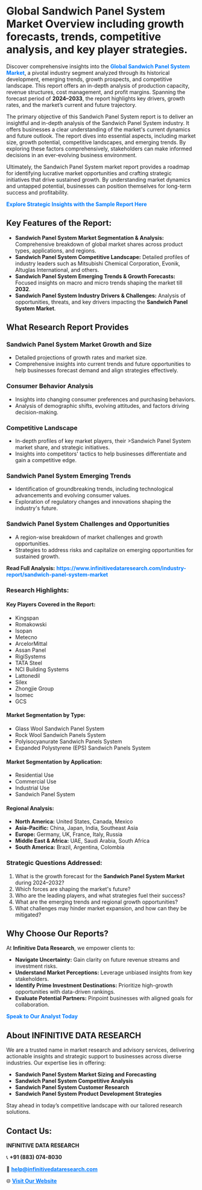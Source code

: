 <h1>Global Sandwich Panel System Market Overview including growth forecasts, trends, competitive analysis, and key player strategies.</h1>
<p>
Discover comprehensive insights into the 
<a href="https://www.infinitivedataresearch.com/industry-report/sandwich-panel-system-market" rel="dofollow" style="color: #007BFF; text-decoration: none;"><strong>Global Sandwich Panel System Market</strong></a>, a pivotal industry segment analyzed through its historical development, emerging trends, growth prospects, and competitive landscape. This report offers an in-depth analysis of production capacity, revenue structures, cost management, and profit margins. Spanning the forecast period of <strong>2024–2033</strong>, the report highlights key drivers, growth rates, and the market’s current and future trajectory.
</p>
<p>
The primary objective of this Sandwich Panel System report is to deliver an insightful and in-depth analysis of the Sandwich Panel System industry. It offers businesses a clear understanding of the market's current dynamics and future outlook. The report dives into essential aspects, including market size, growth potential, competitive landscapes, and emerging trends. By exploring these factors comprehensively, stakeholders can make informed decisions in an ever-evolving business environment.
</p>
<p>
Ultimately, the Sandwich Panel System market report provides a roadmap for identifying lucrative market opportunities and crafting strategic initiatives that drive sustained growth. By understanding market dynamics and untapped potential, businesses can position themselves for long-term success and profitability.
</p>
<p>
<a href="https://www.infinitivedataresearch.com/request-sample/reportId=102682" style="color: #007BFF; text-decoration: none;"><strong>Explore Strategic Insights with the Sample Report Here</strong></a>
</p>

<h2>Key Features of the Report:</h2>
<ul>
<li><strong>Sandwich Panel System Market Segmentation & Analysis:</strong> Comprehensive breakdown of global market shares across product types, applications, and regions.</li>
<li><strong>Sandwich Panel System Competitive Landscape:</strong> Detailed profiles of industry leaders such as Mitsubishi Chemical Corporation, Evonik, Altuglas International, and others.</li>
<li><strong>Sandwich Panel System Emerging Trends & Growth Forecasts:</strong> Focused insights on macro and micro trends shaping the market till <strong>2032</strong>.</li>
<li><strong>Sandwich Panel System Industry Drivers & Challenges:</strong> Analysis of opportunities, threats, and key drivers impacting the <strong>Sandwich Panel System Market</strong>.</li>
</ul>

<h2>What Research Report Provides</h2>
<h3>Sandwich Panel System Market Growth and Size</h3>
<ul>
<li>Detailed projections of growth rates and market size.</li>
<li>Comprehensive insights into current trends and future opportunities to help businesses forecast demand and align strategies effectively.</li>
</ul>

<h3>Consumer Behavior Analysis</h3>
<ul>
<li>Insights into changing consumer preferences and purchasing behaviors.</li>
<li>Analysis of demographic shifts, evolving attitudes, and factors driving decision-making.</li>
</ul>

<h3>Competitive Landscape</h3>
<ul>
<li>In-depth profiles of key market players, their >Sandwich Panel System market share, and strategic initiatives.</li>
<li>Insights into competitors' tactics to help businesses differentiate and gain a competitive edge.</li>
</ul>

<h3>Sandwich Panel System Emerging Trends</h3>
<ul>
<li>Identification of groundbreaking trends, including technological advancements and evolving consumer values.</li>
<li>Exploration of regulatory changes and innovations shaping the industry's future.</li>
</ul>

<h3>Sandwich Panel System Challenges and Opportunities</h3>
<ul>
<li>A region-wise breakdown of market challenges and growth opportunities.</li>
<li>Strategies to address risks and capitalize on emerging opportunities for sustained growth.</li>
</ul>
<p><strong>Read Full Analysis:</strong> <a href="https://www.infinitivedataresearch.com/industry-report/sandwich-panel-system-market" rel="dofollow" style="color: #007BFF; text-decoration: none;"><strong>https://www.infinitivedataresearch.com/industry-report/sandwich-panel-system-market</strong></a></p>
<h3>Research Highlights:</h3>
<h4>Key Players Covered in the Report:</h4>
<ul><li>Kingspan</li><li>Romakowski</li><li>Isopan</li><li>Metecno</li><li>ArcelorMittal</li><li>Assan Panel</li><li>RigiSystems</li><li>TATA Steel</li><li>NCI Building Systems</li><li>Lattonedil</li><li>Silex</li><li>Zhongjie Group</li><li>Isomec</li><li>GCS</li></ul>
<h4>Market Segmentation by Type:</h4>
<ul><li>Glass Wool Sandwich Panel System</li><li>Rock Wool Sandwich Panels System</li><li>Polyisocyanurate Sandwich Panels System</li><li>Expanded Polystyrene (EPS) Sandwich Panels System</li></ul>
<h4>Market Segmentation by Application:</h4>
<ul><li>Residential Use</li><li>Commercial Use</li><li>Industrial Use</li><li>Sandwich Panel System</li></ul>

<h4>Regional Analysis:</h4>
<ul>
<li><strong>North America:</strong> United States, Canada, Mexico</li>
<li><strong>Asia-Pacific:</strong> China, Japan, India, Southeast Asia</li>
<li><strong>Europe:</strong> Germany, UK, France, Italy, Russia</li>
<li><strong>Middle East & Africa:</strong> UAE, Saudi Arabia, South Africa</li>
<li><strong>South America:</strong> Brazil, Argentina, Colombia</li>
</ul>

<h3>Strategic Questions Addressed:</h3>
<ol>
<li>What is the growth forecast for the <strong>Sandwich Panel System Market</strong> during 2024–2032?</li>
<li>Which forces are shaping the market's future?</li>
<li>Who are the leading players, and what strategies fuel their success?</li>
<li>What are the emerging trends and regional growth opportunities?</li>
<li>What challenges may hinder market expansion, and how can they be mitigated?</li>
</ol>

<h2>Why Choose Our Reports?</h2>
<p>At <strong>Infinitive Data Research</strong>, we empower clients to:</p>
<ul>
<li><strong>Navigate Uncertainty:</strong> Gain clarity on future revenue streams and investment risks.</li>
<li><strong>Understand Market Perceptions:</strong> Leverage unbiased insights from key stakeholders.</li>
<li><strong>Identify Prime Investment Destinations:</strong> Prioritize high-growth opportunities with data-driven rankings.</li>
<li><strong>Evaluate Potential Partners:</strong> Pinpoint businesses with aligned goals for collaboration.</li>
</ul>
<p><a href="https://www.infinitivedataresearch.com/industry-report/sandwich-panel-system-market" rel="dofollow" style="color: #007BFF; text-decoration: none;"><strong>Speak to Our Analyst Today</strong></a></p>

<h2>About INFINITIVE DATA RESEARCH</h2>
<p>We are a trusted name in market research and advisory services, delivering actionable insights and strategic support to businesses across diverse industries. Our expertise lies in offering:</p>
<ul>
<li><strong>Sandwich Panel System Market Sizing and Forecasting</strong></li>
<li><strong>Sandwich Panel System Competitive Analysis</strong></li>
<li><strong>Sandwich Panel System Customer Research</strong></li>
<li><strong>Sandwich Panel System Product Development Strategies</strong></li>
</ul>
<p>Stay ahead in today’s competitive landscape with our tailored research solutions.</p>

<h2>Contact Us:</h2>
<p><strong>INFINITIVE DATA RESEARCH</strong></p>
<p>📞 <strong>+91 (883) 074-8030</strong></p>
<p>📧 <strong><a href="mailto:help@infinitivedataresearch.com" style="color: #007BFF;">help@infinitivedataresearch.com</a></strong></p>
<p>🌐 <strong><a href="https://www.infinitivedataresearch.com" rel="dofollow" style="color: #007BFF;">Visit Our Website</a></strong></p>
